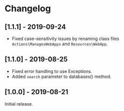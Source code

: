 # Changelog


## [1.1.1] - 2019-09-24

* Fixed case-sensitivity issues by renaming class files `Actions\ManagesWebApps` and `Resources\WebApp`.


## [1.1.0] - 2019-08-25

* Fixed error handling to use Exceptions.
* Added `search` parameter to databases() method.


## [1.0.0] - 2019-08-21

Initial release.
